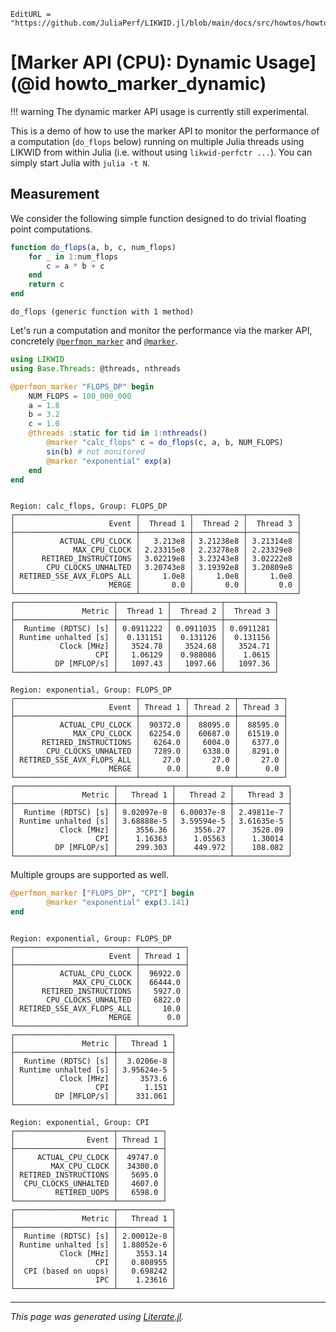 ```@meta
EditURL = "https://github.com/JuliaPerf/LIKWID.jl/blob/main/docs/src/howtos/howto_marker_dynamic.jl"
```

# [Marker API (CPU): Dynamic Usage](@id howto_marker_dynamic)

!!! warning
    The dynamic marker API usage is currently still experimental.

This is a demo of how to use the marker API to monitor the performance of a computation (`do_flops` below)
running on multiple Julia threads using LIKWID from within Julia (i.e. without using `likwid-perfctr ...`).
You can simply start Julia with `julia -t N`.

## Measurement

We consider the following simple function designed to do trivial floating point computations.

````julia
function do_flops(a, b, c, num_flops)
    for _ in 1:num_flops
        c = a * b + c
    end
    return c
end
````

````
do_flops (generic function with 1 method)
````

Let's run a computation and monitor the performance via the marker API, concretely [`@perfmon_marker`](@ref) and [`@marker`](@ref).

````julia
using LIKWID
using Base.Threads: @threads, nthreads

@perfmon_marker "FLOPS_DP" begin
    NUM_FLOPS = 100_000_000
    a = 1.8
    b = 3.2
    c = 1.0
    @threads :static for tid in 1:nthreads()
        @marker "calc_flops" c = do_flops(c, a, b, NUM_FLOPS)
        sin(b) # not monitored
        @marker "exponential" exp(a)
    end
end
````

````

Region: calc_flops, Group: FLOPS_DP
┌───────────────────────────┬───────────┬───────────┬───────────┐
│                     Event │  Thread 1 │  Thread 2 │  Thread 3 │
├───────────────────────────┼───────────┼───────────┼───────────┤
│          ACTUAL_CPU_CLOCK │   3.213e8 │ 3.21238e8 │ 3.21314e8 │
│             MAX_CPU_CLOCK │ 2.23315e8 │ 2.23278e8 │ 2.23329e8 │
│      RETIRED_INSTRUCTIONS │ 3.02219e8 │ 3.23243e8 │ 3.02222e8 │
│       CPU_CLOCKS_UNHALTED │ 3.20743e8 │ 3.19392e8 │ 3.20809e8 │
│ RETIRED_SSE_AVX_FLOPS_ALL │     1.0e8 │     1.0e8 │     1.0e8 │
│                     MERGE │       0.0 │       0.0 │       0.0 │
└───────────────────────────┴───────────┴───────────┴───────────┘
┌──────────────────────┬───────────┬───────────┬───────────┐
│               Metric │  Thread 1 │  Thread 2 │  Thread 3 │
├──────────────────────┼───────────┼───────────┼───────────┤
│  Runtime (RDTSC) [s] │ 0.0911222 │ 0.0911035 │ 0.0911281 │
│ Runtime unhalted [s] │  0.131151 │  0.131126 │  0.131156 │
│          Clock [MHz] │   3524.78 │   3524.68 │   3524.71 │
│                  CPI │   1.06129 │  0.988086 │    1.0615 │
│         DP [MFLOP/s] │   1097.43 │   1097.66 │   1097.36 │
└──────────────────────┴───────────┴───────────┴───────────┘

Region: exponential, Group: FLOPS_DP
┌───────────────────────────┬──────────┬──────────┬──────────┐
│                     Event │ Thread 1 │ Thread 2 │ Thread 3 │
├───────────────────────────┼──────────┼──────────┼──────────┤
│          ACTUAL_CPU_CLOCK │  90372.0 │  88095.0 │  88595.0 │
│             MAX_CPU_CLOCK │  62254.0 │  60687.0 │  61519.0 │
│      RETIRED_INSTRUCTIONS │   6264.0 │   6004.0 │   6377.0 │
│       CPU_CLOCKS_UNHALTED │   7289.0 │   6338.0 │   8291.0 │
│ RETIRED_SSE_AVX_FLOPS_ALL │     27.0 │     27.0 │     27.0 │
│                     MERGE │      0.0 │      0.0 │      0.0 │
└───────────────────────────┴──────────┴──────────┴──────────┘
┌──────────────────────┬────────────┬────────────┬────────────┐
│               Metric │   Thread 1 │   Thread 2 │   Thread 3 │
├──────────────────────┼────────────┼────────────┼────────────┤
│  Runtime (RDTSC) [s] │ 9.02097e-8 │ 6.00037e-8 │ 2.49811e-7 │
│ Runtime unhalted [s] │ 3.68888e-5 │ 3.59594e-5 │ 3.61635e-5 │
│          Clock [MHz] │    3556.36 │    3556.27 │    3528.09 │
│                  CPI │    1.16363 │    1.05563 │    1.30014 │
│         DP [MFLOP/s] │    299.303 │    449.972 │    108.082 │
└──────────────────────┴────────────┴────────────┴────────────┘

````

Multiple groups are supported as well.

````julia
@perfmon_marker ["FLOPS_DP", "CPI"] begin
        @marker "exponential" exp(3.141)
end
````

````

Region: exponential, Group: FLOPS_DP
┌───────────────────────────┬──────────┐
│                     Event │ Thread 1 │
├───────────────────────────┼──────────┤
│          ACTUAL_CPU_CLOCK │  96922.0 │
│             MAX_CPU_CLOCK │  66444.0 │
│      RETIRED_INSTRUCTIONS │   5927.0 │
│       CPU_CLOCKS_UNHALTED │   6822.0 │
│ RETIRED_SSE_AVX_FLOPS_ALL │     10.0 │
│                     MERGE │      0.0 │
└───────────────────────────┴──────────┘
┌──────────────────────┬────────────┐
│               Metric │   Thread 1 │
├──────────────────────┼────────────┤
│  Runtime (RDTSC) [s] │  3.0206e-8 │
│ Runtime unhalted [s] │ 3.95624e-5 │
│          Clock [MHz] │     3573.6 │
│                  CPI │      1.151 │
│         DP [MFLOP/s] │    331.061 │
└──────────────────────┴────────────┘

Region: exponential, Group: CPI
┌──────────────────────┬──────────┐
│                Event │ Thread 1 │
├──────────────────────┼──────────┤
│     ACTUAL_CPU_CLOCK │  49747.0 │
│        MAX_CPU_CLOCK │  34300.0 │
│ RETIRED_INSTRUCTIONS │   5695.0 │
│  CPU_CLOCKS_UNHALTED │   4607.0 │
│         RETIRED_UOPS │   6598.0 │
└──────────────────────┴──────────┘
┌──────────────────────┬────────────┐
│               Metric │   Thread 1 │
├──────────────────────┼────────────┤
│  Runtime (RDTSC) [s] │ 2.00012e-8 │
│ Runtime unhalted [s] │ 1.88052e-6 │
│          Clock [MHz] │    3553.14 │
│                  CPI │   0.808955 │
│  CPI (based on uops) │   0.698242 │
│                  IPC │    1.23616 │
└──────────────────────┴────────────┘

````

---

*This page was generated using [Literate.jl](https://github.com/fredrikekre/Literate.jl).*


